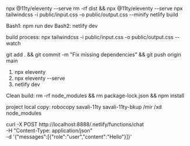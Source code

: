 npx @11ty/eleventy --serve
rm -rf dist && npx @11ty/eleventy --serve
npx tailwindcss -i public/input.css -o public/output.css --minify
netlify build

Bash1:  npm run dev
Bash2:  netlify dev

build process:
npx tailwindcss -i public/input.css -o public/output.css --watch

git add . && git commit -m "Fix missing dependencies" && git push origin main

1.  npx eleventy
2.  npx eleventy --serve
3.  netlify dev

Clean build:
rm -rf node_modules && rm package-lock.json && npm install

project local copy:
robocopy savali-11ty savali-11ty-bkup /mir /xd node_modules

curl -X POST http://localhost:8888/.netlify/functions/chat \
  -H "Content-Type: application/json" \
  -d '{"messages":[{"role":"user","content":"Hello"}]}'

